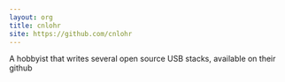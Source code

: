 ```yaml
---
layout: org
title: cnlohr
site: https://github.com/cnlohr
---
```

A hobbyist that writes several open source USB stacks, available on their github

